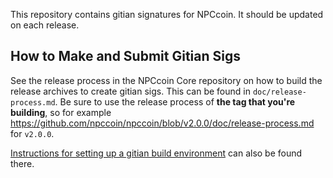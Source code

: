 This repository contains gitian signatures for NPCcoin.
It should be updated on each release.

## How to Make and Submit Gitian Sigs

See the release process in the NPCcoin Core repository on how to build the
release archives to create gitian sigs. This can be found in
`doc/release-process.md`. Be sure to use the release process of **the tag that
you're building**, so for example https://github.com/npccoin/npccoin/blob/v2.0.0/doc/release-process.md for
`v2.0.0`.

[Instructions for setting up a gitian build environment](https://github.com/npccoin/npccoin/blob/master/doc/gitian-building.md)
can also be found there.
